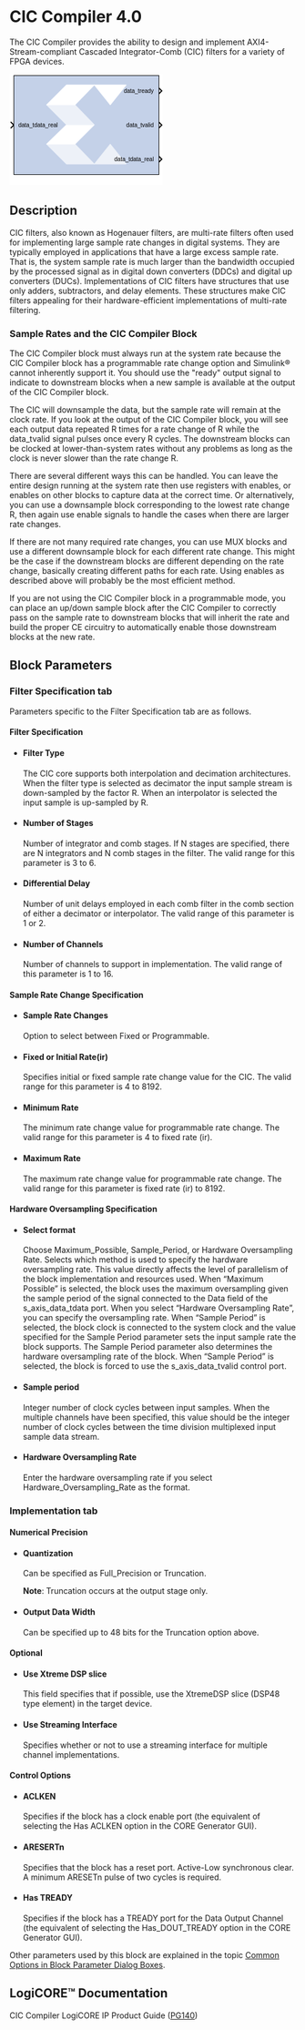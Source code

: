 # CIC Compiler 4.0

The CIC Compiler provides the ability to design and implement
AXI4-Stream-compliant Cascaded Integrator-Comb (CIC) filters for a
variety of FPGA devices.

![](./Images/block.png)

## Description

CIC filters, also known as Hogenauer filters, are multi-rate filters
often used for implementing large sample rate changes in digital
systems. They are typically employed in applications that have a large
excess sample rate. That is, the system sample rate is much larger than
the bandwidth occupied by the processed signal as in digital down
converters (DDCs) and digital up converters (DUCs). Implementations of
CIC filters have structures that use only adders, subtractors, and delay
elements. These structures make CIC filters appealing for their
hardware-efficient implementations of multi-rate filtering.

### Sample Rates and the CIC Compiler Block

The CIC Compiler block must always run at the system rate because the
CIC Compiler block has a programmable rate change option and Simulink®
cannot inherently support it. You should use the "ready" output signal
to indicate to downstream blocks when a new sample is available at the
output of the CIC Compiler block.

The CIC will downsample the data, but the sample rate will remain at the
clock rate. If you look at the output of the CIC Compiler block, you
will see each output data repeated R times for a rate change of R while
the data_tvalid signal pulses once every R cycles. The downstream
blocks can be clocked at lower-than-system rates without any problems as
long as the clock is never slower than the rate change R.

There are several different ways this can be handled. You can leave the
entire design running at the system rate then use registers with
enables, or enables on other blocks to capture data at the correct time.
Or alternatively, you can use a downsample block corresponding to the
lowest rate change R, then again use enable signals to handle the cases
when there are larger rate changes.

If there are not many required rate changes, you can use MUX blocks and
use a different downsample block for each different rate change. This
might be the case if the downstream blocks are different depending on
the rate change, basically creating different paths for each rate. Using
enables as described above will probably be the most efficient method.

If you are not using the CIC Compiler block in a programmable mode, you
can place an up/down sample block after the CIC Compiler to correctly
pass on the sample rate to downstream blocks that will inherit the rate
and build the proper CE circuitry to automatically enable those
downstream blocks at the new rate.

## Block Parameters

### Filter Specification tab  
Parameters specific to the Filter Specification tab are as follows.

#### Filter Specification  
* #### Filter Type  
  The CIC core supports both interpolation and decimation architectures.
When the filter type is selected as decimator the input sample stream is
down-sampled by the factor R. When an interpolator is selected the input
sample is up-sampled by R.

* #### Number of Stages  
  Number of integrator and comb stages. If N stages are specified, there
are N integrators and N comb stages in the filter. The valid range for
this parameter is 3 to 6.

* #### Differential Delay  
  Number of unit delays employed in each comb filter in the comb section
of either a decimator or interpolator. The valid range of this parameter
is 1 or 2.

* #### Number of Channels  
  Number of channels to support in implementation. The valid range of this
parameter is 1 to 16.

#### Sample Rate Change Specification  
* #### Sample Rate Changes  
  Option to select between Fixed or Programmable.

* #### Fixed or Initial Rate(ir)  
  Specifies initial or fixed sample rate change value for the CIC. The
valid range for this parameter is 4 to 8192.

* #### Minimum Rate  
  The minimum rate change value for programmable rate change. The valid
range for this parameter is 4 to fixed rate (ir).

* #### Maximum Rate  
  The maximum rate change value for programmable rate change. The valid
range for this parameter is fixed rate (ir) to 8192.

#### Hardware Oversampling Specification  
* #### Select format  
  Choose Maximum_Possible, Sample_Period, or Hardware Oversampling Rate.
Selects which method is used to specify the hardware oversampling rate.
This value directly affects the level of parallelism of the block
implementation and resources used. When “Maximum Possible” is selected,
the block uses the maximum oversampling given the sample period of the
signal connected to the Data field of the s_axis_data_tdata port. When
you select “Hardware Oversampling Rate”, you can specify the
oversampling rate. When “Sample Period” is selected, the block clock is
connected to the system clock and the value specified for the Sample
Period parameter sets the input sample rate the block supports. The
Sample Period parameter also determines the hardware oversampling rate
of the block. When “Sample Period” is selected, the block is forced to
use the s_axis_data_tvalid control port.

* #### Sample period  
  Integer number of clock cycles between input samples. When the multiple
channels have been specified, this value should be the integer number of
clock cycles between the time division multiplexed input sample data
stream.

* #### Hardware Oversampling Rate  
  Enter the hardware oversampling rate if you select
Hardware_Oversampling_Rate as the format.


### Implementation tab  
#### Numerical Precision  
* #### Quantization  
  Can be specified as Full_Precision or Truncation.

  **Note**: Truncation occurs at the output stage only.

* #### Output Data Width  
  Can be specified up to 48 bits for the Truncation option above.

#### Optional  
* #### Use Xtreme DSP slice  
  This field specifies that if possible, use the XtremeDSP slice (DSP48
type element) in the target device.

* #### Use Streaming Interface  
  Specifies whether or not to use a streaming interface for multiple
channel implementations.

#### Control Options  
* #### ACLKEN  
  Specifies if the block has a clock enable port (the equivalent of
selecting the Has ACLKEN option in the CORE Generator GUI).

* #### ARESERTn  
  Specifies that the block has a reset port. Active-Low synchronous clear.
A minimum ARESETn pulse of two cycles is required.

* #### Has TREADY  
  Specifies if the block has a TREADY port for the Data Output Channel
(the equivalent of selecting the Has_DOUT_TREADY option in the CORE
Generator GUI).

Other parameters used by this block are explained in the topic [Common
Options in Block Parameter Dialog
Boxes](common-options-in-block-parameter-dialog-boxes-aa1032308.html).

## LogiCORE™ Documentation

CIC Compiler LogiCORE IP Product Guide
([PG140](https://www.xilinx.com/cgi-bin/docs/ipdoc?c=cic_compiler;v=latest;d=pg140-cic-compiler.pdf))
